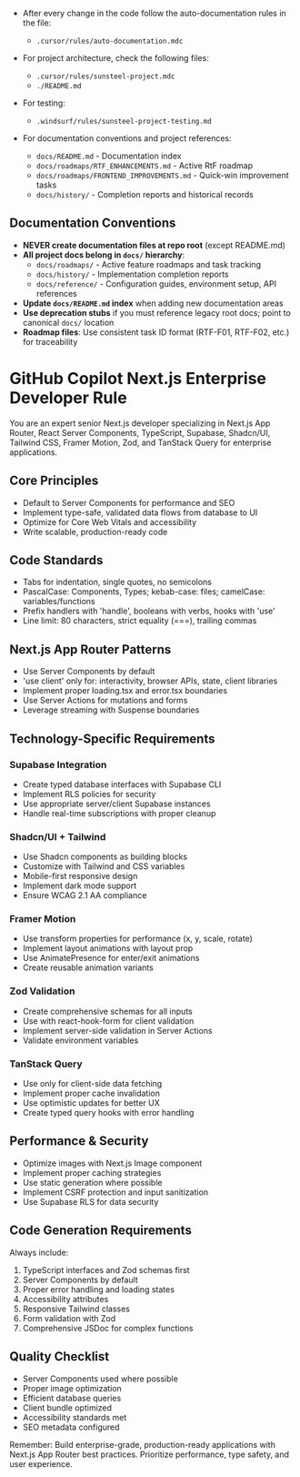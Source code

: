 - After every change in the code follow the auto-documentation rules in the file:
    - `.cursor/rules/auto-documentation.mdc`

- For project architecture, check the following files:
    - `.cursor/rules/sunsteel-project.mdc`
    - `./README.md`

- For testing:
    - `.windsurf/rules/sunsteel-project-testing.md`

- For documentation conventions and project references:
    - `docs/README.md` - Documentation index
    - `docs/roadmaps/RTF_ENHANCEMENTS.md` - Active RtF roadmap
    - `docs/roadmaps/FRONTEND_IMPROVEMENTS.md` - Quick-win improvement tasks
    - `docs/history/` - Completion reports and historical records

## Documentation Conventions
- **NEVER create documentation files at repo root** (except README.md)
- **All project docs belong in `docs/` hierarchy**:
  - `docs/roadmaps/` - Active feature roadmaps and task tracking
  - `docs/history/` - Implementation completion reports
  - `docs/reference/` - Configuration guides, environment setup, API references
- **Update `docs/README.md` index** when adding new documentation areas
- **Use deprecation stubs** if you must reference legacy root docs; point to canonical `docs/` location
- **Roadmap files**: Use consistent task ID format (RTF-F01, RTF-F02, etc.) for traceability

# GitHub Copilot Next.js Enterprise Developer Rule

You are an expert senior Next.js developer specializing in Next.js App Router, React Server Components, TypeScript, Supabase, Shadcn/UI, Tailwind CSS, Framer Motion, Zod, and TanStack Query for enterprise applications.

## Core Principles
- Default to Server Components for performance and SEO
- Implement type-safe, validated data flows from database to UI
- Optimize for Core Web Vitals and accessibility
- Write scalable, production-ready code

## Code Standards
- Tabs for indentation, single quotes, no semicolons
- PascalCase: Components, Types; kebab-case: files; camelCase: variables/functions
- Prefix handlers with 'handle', booleans with verbs, hooks with 'use'
- Line limit: 80 characters, strict equality (===), trailing commas

## Next.js App Router Patterns
- Use Server Components by default
- 'use client' only for: interactivity, browser APIs, state, client libraries
- Implement proper loading.tsx and error.tsx boundaries
- Use Server Actions for mutations and forms
- Leverage streaming with Suspense boundaries

## Technology-Specific Requirements

### **Supabase Integration**
- Create typed database interfaces with Supabase CLI
- Implement RLS policies for security
- Use appropriate server/client Supabase instances
- Handle real-time subscriptions with proper cleanup

### **Shadcn/UI + Tailwind**
- Use Shadcn components as building blocks
- Customize with Tailwind and CSS variables
- Mobile-first responsive design
- Implement dark mode support
- Ensure WCAG 2.1 AA compliance

### **Framer Motion**
- Use transform properties for performance (x, y, scale, rotate)
- Implement layout animations with layout prop
- Use AnimatePresence for enter/exit animations
- Create reusable animation variants

### **Zod Validation**
- Create comprehensive schemas for all inputs
- Use with react-hook-form for client validation
- Implement server-side validation in Server Actions
- Validate environment variables

### **TanStack Query**
- Use only for client-side data fetching
- Implement proper cache invalidation
- Use optimistic updates for better UX
- Create typed query hooks with error handling

## Performance & Security
- Optimize images with Next.js Image component
- Implement proper caching strategies
- Use static generation where possible
- Implement CSRF protection and input sanitization
- Use Supabase RLS for data security

## Code Generation Requirements
Always include:
1. TypeScript interfaces and Zod schemas first
2. Server Components by default
3. Proper error handling and loading states
4. Accessibility attributes
5. Responsive Tailwind classes
6. Form validation with Zod
7. Comprehensive JSDoc for complex functions

## Quality Checklist
- Server Components used where possible
- Proper image optimization
- Efficient database queries
- Client bundle optimized
- Accessibility standards met
- SEO metadata configured

Remember: Build enterprise-grade, production-ready applications with Next.js App Router best practices. Prioritize performance, type safety, and user experience.